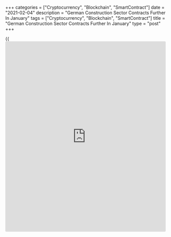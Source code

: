 +++
categories = ["Cryptocurrency", "Blockchain", "SmartContract"]
date = "2021-02-04"
description = "German Construction Sector Contracts Further In January"
tags = ["Cryptocurrency", "Blockchain", "SmartContract"]
title = "German Construction Sector Contracts Further In January"
type = "post"
+++

{{<iframe id="large-banner" src="https://www.bounty.group/#slide=7.0" width="100%" height="600" scrolling="no" style="border: 0px solid rgb(216, 221, 230); border-radius: 3px;">}}

Germany's construction sector contracted further in January, survey
results from IHS Markit showed Thursday.

The construction Purchasing Managers' Index fell to 46.6 in January from
47.1 in December. A score below 50 indicates contraction.  
  
The decline was led by a sustained downturn in work on commercial
building projects. Meanwhile, supply chain pressures continued to
increase, with January seeing longer lead times on building materials
and products.

Commercial construction activity logged a sharp fall, while work on
civil engineering dropped only moderately. On the other hand,
residential construction work increased for the seventh straight month.

Citing general lack of demand and fewer opportunities to tender, inflows
of new work increased in January. Employment increased fractionally for
the first time since February last year.

On the price front, the rate of purchase price inflation faced by German
constructors reached a 23-month high.  
  
Looking ahead, constructors remained downbeat about the prospects for
activity in 12 months' time, citing concerns about the investment
outlook.

For comments and feedback [contact](https://www.playgroundfx.com/contact/): editorial@rtt[news](https://www.letsplayfx.com/blog/forex-news-website/).com

[Economic News][1]

 **What parts of the world are seeing the best (and worst) economic
performances lately? Click[here][2] to check out our [Econ Scorecard][2]
and find out! See up-to-the-moment [ranking](https://www.playgroundfx.com/blog/crypto-exchange-ranking/)s for the best and worst
performers in [GDP][2], [unemployment rate][3], [inflation][4] and much
more.**

   1. www.rtt[news](https://www.letsplayfx.com/blog/forex-news-website/).com/Content/EconomicNews.aspx
   2. www.rtt[news](https://www.letsplayfx.com/blog/forex-news-website/).com/economic-scorecard/world-rank/GDP/highest-performance.aspx
   3. www.rtt[news](https://www.letsplayfx.com/blog/forex-news-website/).com/economic-scorecard/world-rank/unemployment-rate/lowest-performance.aspx
   4. www.rtt[news](https://www.letsplayfx.com/blog/forex-news-website/).com/economic-scorecard/world-rank/CPI/highest-performance.aspx